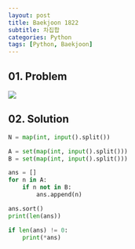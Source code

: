 ```yaml
---
layout: post
title: Baekjoon 1822
subtitle: 차집합
categories: Python
tags: [Python, Baekjoon]
---
```


## 01. Problem

<img src="https://github.com/WoojinJeonkr/WoojinJeonkr.github.io/blob/main/assets/images/post_image/baekjoon_1822.png?raw=true">

## 02. Solution

```Python
N = map(int, input().split())

A = set(map(int, input().split()))
B = set(map(int, input().split()))

ans = []
for n in A:
    if n not in B:
        ans.append(n)

ans.sort()
print(len(ans))

if len(ans) != 0:
    print(*ans)
```
